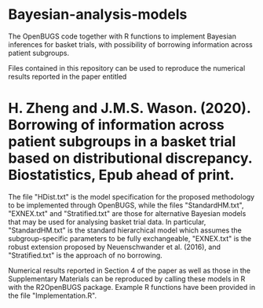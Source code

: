 # Bayesian-analysis-models

The OpenBUGS code together with R functions to implement Bayesian inferences for basket trials, with possibility of borrowing information across patient subgroups.

Files contained in this repository can be used to reproduce the numerical results reported in the paper entitled
# H. Zheng and J.M.S. Wason. (2020). Borrowing of information across patient subgroups in a basket trial based on distributional discrepancy. Biostatistics, Epub ahead of print.

The file "HDist.txt" is the model specification for the proposed methodology to be implemented through OpenBUGS, while the files "StandardHM.txt", "EXNEX.txt" and "Stratified.txt" are those for alternative Bayesian models that may be used for analysing basket trial data. In particular, "StandardHM.txt" is the standard hierarchical model which assumes the subgroup-specific parameters to be fully exchangeable, "EXNEX.txt" is the robust extension proposed by Neuenschwander et al. (2016), and "Stratified.txt" is the approach of no borrowing. 

Numerical results reported in Section 4 of the paper as well as those in the Supplementary Materials can be reproduced by calling these models in R with the R2OpenBUGS package. Example R functions have been provided in the file "Implementation.R".
